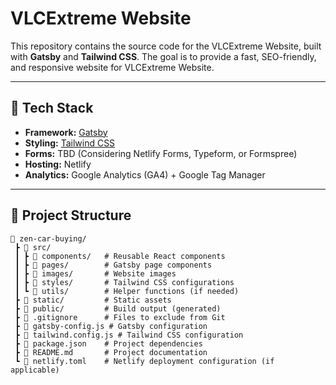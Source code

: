 # VLCExtreme Website

This repository contains the source code for the VLCExtreme Website, built with **Gatsby** and **Tailwind CSS**. The goal is to provide a fast, SEO-friendly, and responsive website for VLCExtreme Website.

---

## 🚀 Tech Stack

- **Framework:** [Gatsby](https://www.gatsbyjs.com/)
- **Styling:** [Tailwind CSS](https://tailwindcss.com/)
- **Forms:** TBD (Considering Netlify Forms, Typeform, or Formspree)
- **Hosting:** Netlify
- **Analytics:** Google Analytics (GA4) + Google Tag Manager

---

## 📁 Project Structure

```plaintext
📂 zen-car-buying/
 ┣ 📂 src/
 ┃ ┣ 📂 components/   # Reusable React components
 ┃ ┣ 📂 pages/        # Gatsby page components
 ┃ ┣ 📂 images/       # Website images
 ┃ ┣ 📂 styles/       # Tailwind CSS configurations
 ┃ ┗ 📂 utils/        # Helper functions (if needed)
 ┣ 📂 static/         # Static assets
 ┣ 📂 public/         # Build output (generated)
 ┣ 📜 .gitignore      # Files to exclude from Git
 ┣ 📜 gatsby-config.js # Gatsby configuration
 ┣ 📜 tailwind.config.js # Tailwind CSS configuration
 ┣ 📜 package.json    # Project dependencies
 ┣ 📜 README.md       # Project documentation
 ┗ 📜 netlify.toml    # Netlify deployment configuration (if applicable)
